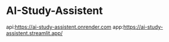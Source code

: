 # AI-Study-Assistent
api:https://ai-study-assistent.onrender.com
app:https://ai-study-assistent.streamlit.app/

